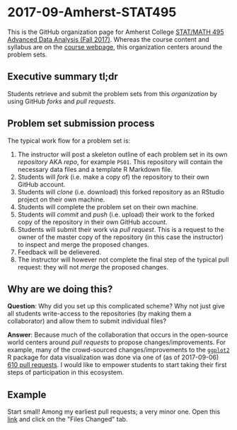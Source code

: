 # 2017-09-Amherst-STAT495

This is the GitHub organization page for Amherst College [STAT/MATH 495 Advanced Data Analysis (Fall 2017)](https://www.amherst.edu/academiclife/departments/courses/1718F/STAT/STAT-495-1718F). Whereas the course content and syllabus are on the [course webpage](https://rudeboybert.github.io/STAT495/), this organization centers around the problem sets.

## Executive summary tl;dr

Students retrieve and submit the problem sets from this *organization* by using GitHub *forks* and *pull requests*.

## Problem set submission process

The typical work flow for a problem set is:

1. The instructor will post a skeleton outline of each problem set in its own *repository* AKA *repo*, for example `PS01`. This repository will contain the necessary data files and a template R Markdown file.
1. Students will *fork* (i.e. make a copy of) the repository to their own GitHub account.
1. Students will *clone* (i.e. download) this forked repository as an RStudio project on their own machine.
1. Students will complete the problem set on their own machine.
1. Students will *commit* and *push* (i.e. upload) their work to the forked copy of the repository in their own GitHub account.
1. Students will submit their work via *pull request*. This is a request to the owner of the master copy of the repository (in this case the instructor) to inspect and merge the proposed changes.
1. Feedback will be delievered.
1. The instructor will however not complete the final step of the typical pull request: they will not *merge* the proposed changes.

## Why are we doing this?

**Question**: Why did you set up this complicated scheme? Why not just give all students write-access to the repositories (by making them a collaborator) and allow them to submit individual files?

**Answer**: Because much of the collaboration that occurs in the open-source world centers around *pull requests* to propose changes/improvements. For example, many of the crowd-sourced changes/improvements to the [`ggplot2`](http://ggplot2.org/) R package for data visualization was done via one of (as of 2017-09-06) [610 pull requests](https://github.com/tidyverse/ggplot2/pulls?q=is%3Apr+is%3Aclosed). I would like to empower students to start taking their first steps of participation in this ecosystem.


## Example

Start small! Among my earliest pull requests; a very minor one. Open this [link](https://github.com/jennybc/gapminder/pull/15) and click on the "Files Changed" tab.
